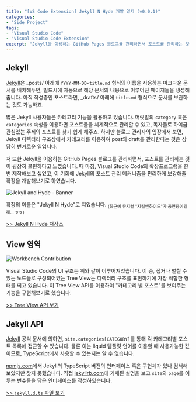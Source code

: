 ```yaml
---
title: "[VS Code Extension] Jekyll N Hyde 개발 일지 (v0.0.1)"
categories:
- "Side Project"
tags:
- "Visual Studio Code"
- "Visual Studio Code Extension"
excerpt: "Jekyll을 이용하는 GitHub Pages 블로그를 관리하면서 포스트를 관리하는 것이 굉장히 불편하다고 느꼈습니다. 때 마침, Visual Studio Code의 확장프로그램을 한 번 제작해보고 싶었기에 Jekyll의 포스트 관리 메커니즘을 편리하게 보강해줄 확장을 개발해보기로 하였습니다."
---
```


## Jekyll

[Jekyll](https://jekyllrb.com/)은 _posts/ 아래에 `YYYY-MM-DD-title.md` 형식의 이름을 사용하는 마크다운 문서를 배치해두면, 빌드시에 자동으로 해당 문서의 내용으로 이루어진 페이지들을 생성해줍니다. 아직 작성중인 포스트라면, _drafts/ 아래에 `title.md` 형식으로 문서를 보관하는 것도 가능하죠.

많은 Jekyll 사용자들은 카테고리 기능을 활용하고 있습니다. 머릿말의 `category` 혹은 `categories` 속성을 이용하면 포스트들을 체계적으로 관리할 수 있고, 독자들로 하여금 관심있는 주제의 포스트를 찾기 쉽게 해주죠. 하지만 블로그 관리자의 입장에서 보면, Jekyll 디렉터리 구조상에서 카테고리를 이용하여 post와 draft를 관리한다는 것은 상당히 번거로운 일입니다.

저 또한 Jekyll을 이용하는 GitHub Pages 블로그를 관리하면서, 포스트를 관리하는 것이 굉장히 불편하다고 느꼈습니다. 때 마침, Visual Studio Code의 확장프로그램을 한 번 제작해보고 싶었고, 이 기회에 Jekyll의 포스트 관리 메커니즘을 편리하게 보강해줄 확장을 개발해보기로 하였습니다.

![Jekyll and Hyde - Banner](http://ticketimage.interpark.com/playdb/media/040011/22/01/0400112201_79787_M.wmv.jpg)

확장의 이름은 "Jekyll N Hyde"로 지었습니다.
<sub>(최근에 뮤지컬 "지킬앤하이드"가 공연중이길래... ㅎㅎ)</sub>

[>> Jekyll N Hyde 저장소](https://github.com/Hepheir/vscode-jekyll-n-hyde)

## View 영역

![Workbench Contribution](https://code.visualstudio.com/assets/api/extension-capabilities/extending-workbench/workbench-contribution.png)

Visual Studio Code의 UI 구조는 위와 같이 이루어져있습니다. 이 중, 접거나 펼칠 수 있는 노드들로 구성되어있는 Tree View는 디렉터리 구조를 표현하기에 가장 적합한 형태를 띄고 있습니다. 이 Tree View API를 이용하여 "카테고리 별 포스트"를 보여주는 기능을 구현해보기로 했습니다.

[>> Tree View API 보기](https://code.visualstudio.com/api/extension-guides/tree-view)

## Jekyll API

[Jekyll](https://jekyllrb.com/) 공식 문서에 의하면, `site.categories[CATEGORY]`를 통해 각 카테고리별 포스트 목록에 접근할 수 있습니다. 물론 이는 liquid 템플릿 언어를 이용할 때 사용가능한 값이므로, TypeScript에서 사용할 수 있는지는 알 수 없습니다.

[npmjs.com](https://www.npmjs.com/search?q=jekyll)에서 Jekyll의 TypeScript 버전의 인터페이스 혹은 구현체가 있나 검색해보았지만 찾지 못했습니다. 직접 [jekyllrb.com](https://jekyllrb.com/docs/variables/)에 기재된 설명을 보고 `site`와 `page`를 이루는 변수들을 담은 인터페이스를 작성하였습니다.

[>> `jekyll.d.ts` 파일 보기](https://github.com/Hepheir/vscode-jekyll-n-hyde/blob/v0.0.1/src/%40types/jekyll.d.ts)
